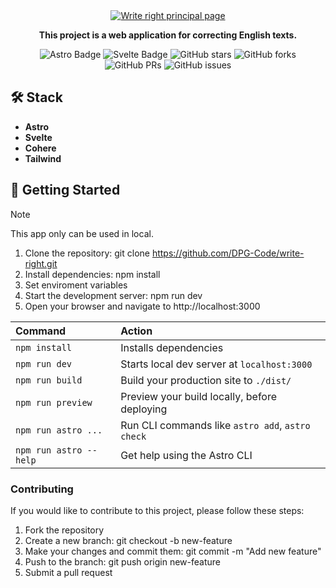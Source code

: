 <div align="center">
  <a href="https://github.com/DPG-Code/write-right">
    <img
      src="https://res.cloudinary.com/dhpxqwsym/image/upload/w_1280,h_720,c_fill/v1678870284/documentations/writeright_itqjow"
      alt="Write right principal page"
    />
  </a>
  <p>
    <b>
      This project is a web application for correcting English texts.
    </b>
  </p>

<div align="center">
<p></p>
</div>

![Astro Badge](https://img.shields.io/badge/Astro-FF3E00?logo=astro&logoColor=fff&style=flat)
![Svelte Badge](https://img.shields.io/badge/Svelte-FF3E00?logo=svelte&logoColor=fff&style=flat)
![GitHub stars](https://img.shields.io/github/stars/Dpg-Code/write-right)
![GitHub forks](https://img.shields.io/github/forks/Dpg-Code/write-right)
![GitHub PRs](https://img.shields.io/github/issues-pr/Dpg-Code/write-right)
![GitHub issues](https://img.shields.io/github/issues/Dpg-Code/write-right)

</div>

## 🛠️ Stack

- **Astro**
- **Svelte**
- **Cohere**
- **Tailwind**

## 🚀 Getting Started

> [!NOTE]
> This app only can be used in local.

1. Clone the repository: git clone https://github.com/DPG-Code/write-right.git
2. Install dependencies: npm install
3. Set enviroment variables
4. Start the development server: npm run dev
5. Open your browser and navigate to http://localhost:3000


| Command                | Action                                           |
| :--------------------- | :----------------------------------------------- |
| `npm install`          | Installs dependencies                            |
| `npm run dev`          | Starts local dev server at `localhost:3000`      |
| `npm run build`        | Build your production site to `./dist/`          |
| `npm run preview`      | Preview your build locally, before deploying     |
| `npm run astro ...`    | Run CLI commands like `astro add`, `astro check` |
| `npm run astro --help` | Get help using the Astro CLI                     |

### Contributing

If you would like to contribute to this project, please follow these steps:

1. Fork the repository
2. Create a new branch: git checkout -b new-feature
3. Make your changes and commit them: git commit -m "Add new feature"
4. Push to the branch: git push origin new-feature
5. Submit a pull request
